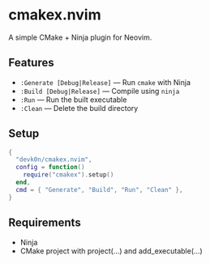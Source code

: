 # cmakex.nvim

A simple CMake + Ninja plugin for Neovim.

## Features

- `:Generate [Debug|Release]` — Run `cmake` with Ninja
- `:Build [Debug|Release]` — Compile using `ninja`
- `:Run` — Run the built executable
- `:Clean` — Delete the build directory

## Setup

```lua
{
  "devk0n/cmakex.nvim",
  config = function()
    require("cmakex").setup()
  end,
  cmd = { "Generate", "Build", "Run", "Clean" },
}

```

## Requirements
- Ninja
- CMake project with project(...) and add_executable(...)
